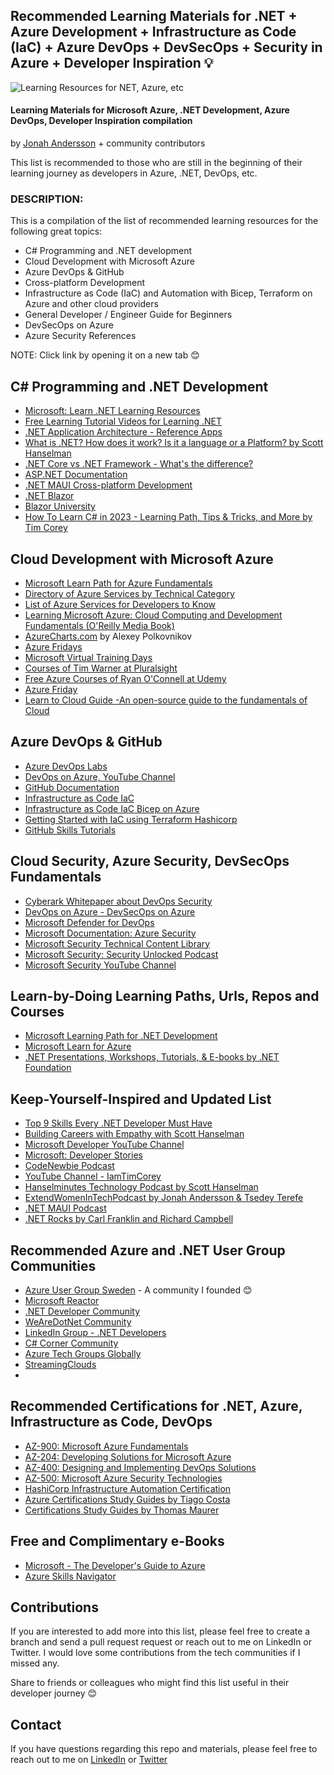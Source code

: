 ## Recommended Learning Materials for .NET + Azure Development + Infrastructure as Code (IaC) + Azure DevOps + DevSecOps + Security in Azure + Developer Inspiration 💡
![Learning Resources for  NET, Azure, etc](https://user-images.githubusercontent.com/14919667/224551645-7e182e84-3e57-45f0-9400-8bcf97cf15b2.png)

#### Learning Materials for Microsoft Azure, .NET Development, Azure DevOps, Developer Inspiration compilation 
by [Jonah Andersson](https://www.linkedin.com/in/jonahandersson) + community contributors 

This list is recommended to those who are still in the beginning of their learning journey as developers in Azure, .NET, DevOps, etc. 

### DESCRIPTION: 

This is a compilation of the list of recommended learning resources for the following great topics:

- C# Programming and .NET development
- Cloud Development with Microsoft Azure
- Azure DevOps & GitHub 
- Cross-platform Development 
- Infrastructure as Code (IaC) and Automation with Bicep, Terraform on Azure and other cloud providers
- General Developer / Engineer Guide for Beginners 
- DevSecOps on Azure 
- Azure Security References

NOTE: Click link by opening it on a new tab 😊

## C# Programming and .NET Development  

- [Microsoft: Learn .NET Learning Resources](https://dotnet.microsoft.com/en-us/learn?WT.mc_id=DT-MVP-5004251) 
- [Free Learning Tutorial Videos for Learning .NET](https://dotnet.microsoft.com/en-us/learn/videos?WT.mc_id=DT-MVP-5004251)
- [.NET Application Architecture - Reference Apps](https://github.com/dotnet-architecture)
- [What is .NET? How does it work? Is it a language or a Platform? by Scott Hanselman](https://www.hanselman.com/blog/what-is-net-how-does-it-work-is-it-a-language-or-a-platform)
- [.NET Core vs .NET Framework - What's the difference?](https://www.youtube.com/watch?v=79UWvR734wI)
- [ASP.NET Documentation](https://learn.microsoft.com/en-us/aspnet/core/?view=aspnetcore-6.0)
- [.NET MAUI Cross-platform Development](https://learn.microsoft.com/en-us/dotnet/maui/what-is-maui?view=net-maui-7.0/?WT.mc_id=DT-MVP-500425)
- [.NET Blazor](https://dotnet.microsoft.com/en-us/apps/aspnet/web-apps/blazor?WT.mc_id=DT-MVP-500425)
- [Blazor University](https://blazor-university.com/)
- [How To Learn C# in 2023 - Learning Path, Tips & Tricks, and More by Tim Corey](https://www.youtube.com/watch?v=hnjly9iBHso)

## Cloud Development with Microsoft Azure

- [Microsoft Learn Path for Azure Fundamentals](https://learn.microsoft.com/en-us/certifications/azure-fundamentals/?WT.mc_id=AZ-MVP-5004251)
- [Directory of Azure Services by Technical Category](https://azure.microsoft.com/en-us/products/?WT.mc_id=AZ-MVP-5004251)
- [List of Azure Services for Developers to Know](https://learn.microsoft.com/en-us/azure/developer/intro/azure-developer-key-services?source=recommendations)
- [Learning Microsoft Azure: Cloud Computing and Development Fundamentals (O'Reilly Media Book)](https://learning.oreilly.com/library/view/learning-microsoft-azure/9781098113315/ "Learning Microsoft Azure: Cloud Computing and Development Fundamentals (O'Reilly Media Book) by Jonah Andersson ") 
- [AzureCharts.com](https://azurecharts.com) by Alexey Polkovnikov 
- [Azure Fridays](https://learn.microsoft.com/en-us/shows/azure-friday/?WT.mc_id=AZ-MVP-5004251)
- [Microsoft Virtual Training Days](https://www.microsoft.com/en-us/trainingdays)
- [Courses of Tim Warner at Pluralsight](https://www.pluralsight.com/authors/tim-warner)
- [Free Azure Courses of Ryan O'Connell at Udemy](https://www.udemy.com/user/ryan-oconnell-3/)
- [Azure Friday](https://learn.microsoft.com/en-us/shows/azure-friday/)
- [Learn to Cloud Guide -An open-source guide to the fundamentals of Cloud](https://learntocloud.guide/)

## Azure DevOps & GitHub

- [Azure DevOps Labs](https://azuredevopslabs.com/)
- [DevOps on Azure, YouTube Channel](https://www.youtube.com/@AzureDevOps)
- [GitHub Documentation](https://docs.github.com/en/get-started/quickstart/git-and-github-learning-resources?WT.mc_id=DT-MVP-500425)
- [Infrastructure as Code IaC](https://learn.microsoft.com/en-us/devops/deliver/what-is-infrastructure-as-code?WT.mc_id=DT-MVP-500425)
- [Infrastructure as Code IaC Bicep on Azure](https://learn.microsoft.com/en-us/azure/azure-resource-manager/bicep/)
- [Getting Started with IaC using Terraform Hashicorp](https://developer.hashicorp.com/terraform/tutorials)
- [GitHub Skills Tutorials](https://skills.github.com/)


## Cloud Security, Azure Security, DevSecOps Fundamentals

- [Cyberark Whitepaper about DevOps Security](https://www.cyberark.com/what-is/devops-security)
- [DevOps on Azure - DevSecOps on Azure](https://www.youtube.com/watch?v=qI8MRbNGKlM=)
- [Microsoft Defender for DevOps](https://learn.microsoft.com/en-us/azure/defender-for-cloud/defender-for-devops-introduction?WT.mc_id=AZ-MVP-500425)
- [Microsoft Documentation: Azure Security](https://learn.microsoft.com/en-us/azure/security?WT.mc_id=AZ-MVP-500425)
- [Microsoft Security Technical Content Library](https://www.microsoft.com/en-us/security/content-library/Home/Index?culture=en-US?WT.mc_id=AZ-MVP-500425)
- [Microsoft Security: Security Unlocked Podcast](https://thecyberwire.com/podcasts/security-unlocked)
- [Microsoft Security YouTube Channel](https://www.youtube.com/microsoftsecurity)

## Learn-by-Doing Learning Paths, Urls, Repos and Courses

- [Microsoft Learning Path for .NET Development](https://learn.microsoft.com/en-us/training/dotnet/?WT.mc_id=DT-MVP-500425)
- [Microsoft Learn for Azure](https://learn.microsoft.com/en-us/training/azure/?WT.mc_id=AZ-MVP-500425)
- [.NET Presentations, Workshops, Tutorials, & E-books by .NET Foundation](https://dotnetfoundation.org/community/resources)

## Keep-Yourself-Inspired and Updated List 

- [Top 9 Skills Every .NET Developer Must Have](https://www.dotnetnakama.com/blog/top-9-skills-every-dotnet-developer-must-have/)
- [Building Careers with Empathy with Scott Hanselman](https://www.youtube.com/watch?v=6eSpILu7wpg)
- [Microsoft Developer YouTube Channel](https://www.youtube.com/@MicrosoftDeveloper)
- [Microsoft: Developer Stories](https://learn.microsoft.com/en-us/shows/developer-stories/)
- [CodeNewbie Podcast](https://www.codenewbie.org/podcast)
- [YouTube Channel - IamTimCorey](https://www.youtube.com/@IAmTimCorey) 
- [Hanselminutes Technology Podcast by Scott Hanselman](https://hanselminutes.com/)
- [ExtendWomenInTechPodcast by Jonah Andersson & Tsedey Terefe](https://podcasts.apple.com/us/podcast/extend-women-in-tech-podcast/id1547225298)
- [.NET MAUI Podcast](https://www.dotnetmauipodcast.com/)
- [.NET Rocks by Carl Franklin and Richard Campbell](https://www.dotnetrocks.com/)

## Recommended Azure and .NET User Group Communities 

- [Azure User Group Sweden](meetup.com/azureusergroupsundsvallsverige) - A community I founded 😊
- [Microsoft Reactor](https://developer.microsoft.com/en-us/reactor?WT.mc_id=DT-MVP-500425)
- [.NET Developer Community](https://dotnet.microsoft.com/en-us/platform/community)
- [WeAreDotNet Community](https://www.wearedotnet.io/)
- [LinkedIn Group - .NET Developers](https://www.linkedin.com/groups/40949/)
- [C# Corner Community](https://www.c-sharpcorner.com/)
- [Azure Tech Groups Globally](https://developer.microsoft.com/en-us/azure-tech-groups/overview)
- [StreamingClouds](https://www.youtube.com/c/StreamingClouds)
- 

## Recommended Certifications for .NET, Azure, Infrastructure as Code, DevOps

- [AZ-900: Microsoft Azure Fundamentals](https://learn.microsoft.com/en-us/certifications/exams/az-900?WT.mc_id=AZ-MVP-500425)
- [AZ-204: Developing Solutions for Microsoft Azure](https://learn.microsoft.com/en-us/certifications/exams/az-204?WT.mc_id=AZ-MVP-500425)
- [AZ-400: Designing and Implementing DevOps Solutions](https://learn.microsoft.com/en-us/certifications/exams/az-400)
- [AZ-500: Microsoft Azure Security Technologies](https://learn.microsoft.com/en-us/certifications/exams/az-500)
- [HashiCorp Infrastructure Automation Certification](https://www.hashicorp.com/certification/terraform-associate)
- [Azure Certifications Study Guides by Tiago Costa](https://www.tiagocosta.com/azure-certifications/)
- [Certifications Study Guides by Thomas Maurer](https://www.thomasmaurer.ch/category/microsoft/certification/)


## Free and Complimentary e-Books 

- [Microsoft - The Developer's Guide to Azure](https://azure.microsoft.com/en-us/resources/whitepapers/developer-guide-to-azure?WT.mc_id=AZ-MVP-500425)
- [Azure Skills Navigator](https://azure.microsoft.com/en-us/resources/azure-skills-navigator-for-developers?WT.mc_id=AZ-MVP-500425)

## Contributions  

If you are interested to add more into this list, please feel free to create a branch and send a pull request request or reach out to me on LinkedIn or Twitter.
I would love some contributions from the tech communities if I missed any. 

Share to friends or colleagues who might find this list useful in their developer journey 😊 

## Contact 

If you have questions regarding this repo and materials, please feel free to reach out to me on [LinkedIn](https://www.linkedin.com/in/jonahandersson) or [Twitter](https://www.twitter.com/cjkodare)

